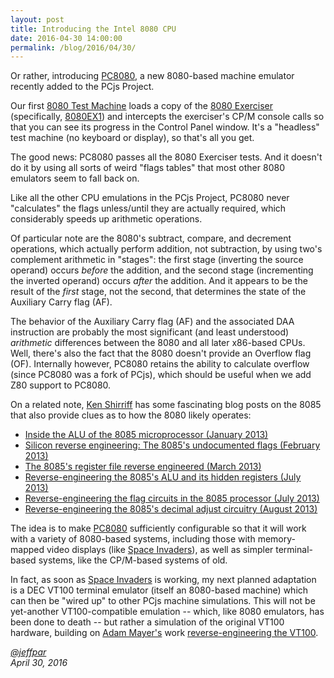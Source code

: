 ```yaml
---
layout: post
title: Introducing the Intel 8080 CPU
date: 2016-04-30 14:00:00
permalink: /blog/2016/04/30/
---
```


Or rather, introducing [PC8080](/modules/pc8080/), a new 8080-based machine emulator recently added to the
PCjs Project.

Our first [8080 Test Machine](/devices/pc8080/machine/test/) loads a copy of the
[8080 Exerciser](https://web.archive.org/web/20151006085348/http://www.idb.me.uk/sunhillow/8080.html)
(specifically, [8080EX1](/devices/pc8080/rom/test/8080EX1.MAC)) and intercepts the exerciser's CP/M console
calls so that you can see its progress in the Control Panel window.  It's a "headless" test machine
(no keyboard or display), so that's all you get.

The good news: PC8080 passes all the 8080 Exerciser tests.  And it doesn't do it by using all sorts of weird
"flags tables" that most other 8080 emulators seem to fall back on.

Like all the other CPU emulations in the PCjs Project, PC8080 never "calculates" the flags unless/until they are
actually required, which considerably speeds up arithmetic operations.

Of particular note are the 8080's subtract, compare, and decrement operations, which actually perform addition,
not subtraction, by using two's complement arithmetic in "stages": the first stage (inverting the source operand)
occurs *before* the addition, and the second stage (incrementing the inverted operand) occurs *after* the addition.
And it appears to be the result of the *first* stage, not the second, that determines the state of the Auxiliary
Carry flag (AF).

The behavior of the Auxiliary Carry flag (AF) and the associated DAA instruction are probably the most significant
(and least understood) *arithmetic* differences between the 8080 and all later x86-based CPUs.  Well, there's also
the fact that the 8080 doesn't provide an Overflow flag (OF).  Internally however, PC8080 retains the ability to
calculate overflow (since PC8080 was a fork of PCjs), which should be useful when we add Z80 support to PC8080.

On a related note, [Ken Shirriff](http://www.righto.com/) has some fascinating blog posts on the 8085 that also
provide clues as to how the 8080 likely operates:

* [Inside the ALU of the 8085 microprocessor (January 2013)](http://www.righto.com/2013/01/inside-alu-of-8085-microprocessor.html)
* [Silicon reverse engineering: The 8085's undocumented flags (February 2013)](http://www.righto.com/2013/02/looking-at-silicon-to-understanding.html)
* [The 8085's register file reverse engineered (March 2013)](http://www.righto.com/2013/03/register-file-8085.html)
* [Reverse-engineering the 8085's ALU and its hidden registers (July 2013)](http://www.righto.com/2013/07/reverse-engineering-8085s-alu-and-its.html)
* [Reverse-engineering the flag circuits in the 8085 processor (July 2013)](http://www.righto.com/2013/07/reverse-engineering-flag-circuits-in.html)
* [Reverse-engineering the 8085's decimal adjust circuitry (August 2013)](http://www.righto.com/2013/08/reverse-engineering-8085s-decimal.html)

The idea is to make [PC8080](/modules/pc8080/) sufficiently configurable so that it will work with a variety of
8080-based systems, including those with memory-mapped video displays (like
[Space Invaders](/devices/pc8080/machine/invaders/)), as well as simpler terminal-based systems, like the CP/M-based
systems of old.

In fact, as soon as [Space Invaders](/devices/pc8080/machine/invaders/) is working, my next planned adaptation
is a DEC VT100 terminal emulator (itself an 8080-based machine) which can then be "wired up" to other PCjs machine
simulations.  This will not be yet-another VT100-compatible emulation -- which, like 8080 emulators, has been done to
death -- but rather a simulation of the original VT100 hardware, building on [Adam Mayer's](https://github.com/phooky)
work [reverse-engineering the VT100](https://github.com/phooky/VT100-Hax).

*[@jeffpar](http://twitter.com/jeffpar)*  
*April 30, 2016*
